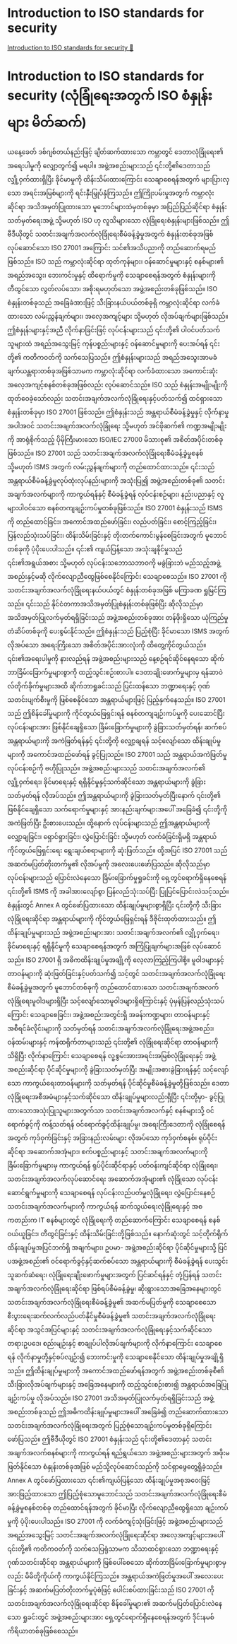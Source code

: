 # Introduction to ISO standards for security

[Introduction to ISO standards for security 🔗](https://www.coursera.org/learn/cybersecurity-management-and-compliance/lecture/H3ZKj/introduction-to-iso-standards-for-security)

# Introduction to ISO standards for security (လုံခြုံရေးအတွက် ISO စံနှုန်းများ မိတ်ဆက်)

ယနေ့ခေတ် ဒစ်ဂျစ်တယ်နည်းဖြင့် ချိတ်ဆက်ထားသော ကမ္ဘာတွင် ဒေတာလုံခြုံရေး၏ အရေးပါမှုကို လျှော့တွက်၍ မရပါ။ အဖွဲ့အစည်းများသည် ၎င်းတို့၏ဒေတာသည် လျှို့ဝှက်ထားရှိပြီး ခိုင်မာမှုကို ထိန်းသိမ်းထားကြောင်း သေချာစေရန်အတွက် များပြားလှသော အရင်းအမြစ်များကို ရင်းနှီးမြှုပ်နှံကြသည်။ ဤကြိုးပမ်းမှုအတွက် ကမ္ဘာလုံးဆိုင်ရာ အသိအမှတ်ပြုထားသော မူဘောင်များထဲမှတစ်ခုမှာ အပြည်ပြည်ဆိုင်ရာ စံနှုန်းသတ်မှတ်ရေးအဖွဲ့ သို့မဟုတ် ISO ဟု လူသိများသော လုံခြုံရေးစံနှုန်းများဖြစ်သည်။ ဤဗီဒီယိုတွင် သတင်းအချက်အလက်လုံခြုံရေးစီမံခန့်ခွဲမှုအတွက် စံနှုန်းတစ်ခုအဖြစ် လုပ်ဆောင်သော ISO 27001 အကြောင်း သင်၏အသိပညာကို တည်ဆောက်ရမည်ဖြစ်သည်။ ISO သည် ကမ္ဘာလုံးဆိုင်ရာ ထုတ်ကုန်များ၊ ဝန်ဆောင်မှုများနှင့် စနစ်များ၏ အရည်အသွေး၊ ဘေးကင်းမှုနှင့် ထိရောက်မှုကို သေချာစေရန်အတွက် စံနှုန်းများကို တီထွင်သော လွတ်လပ်သော၊ အစိုးရမဟုတ်သော အဖွဲ့အစည်းတစ်ခုဖြစ်သည်။ ISO စံနှုန်းတစ်ခုသည် အခြေခံအားဖြင့် သီးခြားနယ်ပယ်တစ်ခုရှိ ကမ္ဘာလုံးဆိုင်ရာ လက်ခံထားသော လမ်းညွှန်ချက်များ၊ အလေ့အကျင့်များ သို့မဟုတ် လိုအပ်ချက်များဖြစ်သည်။ ဤစံနှုန်းများနှင့်အညီ လိုက်နာခြင်းဖြင့် လုပ်ငန်းများသည် ၎င်းတို့၏ ပါဝင်ပတ်သက်သူများထံ အရည်အသွေးမြင့် ကုန်ပစ္စည်းများနှင့် ဝန်ဆောင်မှုများကို ပေးအပ်ရန် ၎င်းတို့၏ ကတိကဝတ်ကို သက်သေပြသည်။ ဤစံနှုန်းများသည် အရည်အသွေးအာမခံချက်ယန္တရားတစ်ခုအဖြစ်သာမက ကမ္ဘာလုံးဆိုင်ရာ လက်ခံထားသော အကောင်းဆုံးအလေ့အကျင့်စနစ်တစ်ခုအဖြစ်လည်း လုပ်ဆောင်သည်။ ISO သည် စံနှုန်းအမျိုးမျိုးကို ထုတ်ဝေခဲ့သော်လည်း သတင်းအချက်အလက်လုံခြုံရေးနှင့်ပတ်သက်၍ ထင်ရှားသောစံနှုန်းတစ်ခုမှာ ISO 27001 ဖြစ်သည်။ ဤစံနှုန်းသည် အန္တရာယ်စီမံခန့်ခွဲမှုနှင့် လိုက်နာမှုအပါအဝင် သတင်းအချက်အလက်လုံခြုံရေး သို့မဟုတ် အင်ဖိုဆက်၏ ကဏ္ဍအမျိုးမျိုးကို အာရုံစိုက်သည့် ပိုမိုကြီးမားသော ISO/IEC 27000 မိသားစု၏ အစိတ်အပိုင်းတစ်ခုဖြစ်သည်။ ISO 27001 သည် သတင်းအချက်အလက်လုံခြုံရေးစီမံခန့်ခွဲမှုစနစ် သို့မဟုတ် ISMS အတွက် လမ်းညွှန်ချက်များကို တည်ထောင်ထားသည်။ ၎င်းသည် အန္တရာယ်စီမံခန့်ခွဲမှုလုပ်ထုံးလုပ်နည်းများကို အသုံးပြု၍ အဖွဲ့အစည်းတစ်ခု၏ သတင်းအချက်အလက်များကို ကာကွယ်ရန်နှင့် စီမံခန့်ခွဲရန် လုပ်ငန်းစဉ်များ၊ နည်းပညာနှင့် လူများပါဝင်သော စနစ်တကျချဉ်းကပ်မှုတစ်ခုဖြစ်သည်။ ISO 27001 စံနှုန်းသည် ISMS ကို တည်ထောင်ခြင်း၊ အကောင်အထည်ဖော်ခြင်း၊ လည်ပတ်ခြင်း၊ စောင့်ကြည့်ခြင်း၊ ပြန်လည်သုံးသပ်ခြင်း၊ ထိန်းသိမ်းခြင်းနှင့် တိုးတက်ကောင်းမွန်စေခြင်းအတွက် မူဘောင်တစ်ခုကို ပံ့ပိုးပေးပါသည်။ ၎င်း၏ ကျယ်ပြန့်သော အသုံးချနိုင်မှုသည် ၎င်း၏အရွယ်အစား သို့မဟုတ် လုပ်ငန်းသဘောသဘာဝကို မခွဲခြားဘဲ မည်သည့်အဖွဲ့အစည်းနှင့်မဆို လိုက်လျောညီထွေဖြစ်စေနိုင်ကြောင်း သေချာစေသည်။ ISO 27001 ကို သတင်းအချက်အလက်လုံခြုံရေးနယ်ပယ်တွင် စံနှုန်းတစ်ခုအဖြစ် မကြာခဏ ရှုမြင်ကြသည်။ ၎င်းသည် နိုင်ငံတကာအသိအမှတ်ပြုစံနှုန်းတစ်ခုဖြစ်ပြီး ဆိုလိုသည်မှာ အသိအမှတ်ပြုလက်မှတ်ရရှိခြင်းသည် အဖွဲ့အစည်းတစ်ခုအား တန်ဖိုးရှိသော ယုံကြည်မှုတံဆိပ်တစ်ခုကို ပေးစွမ်းနိုင်သည်။ ဤစံနှုန်းသည် ပြည့်စုံပြီး ခိုင်မာသော ISMS အတွက် လိုအပ်သော အရေးကြီးသော အစိတ်အပိုင်းအားလုံးကို ထိတွေ့ကိုင်တွယ်သည်။ ၎င်း၏အရေးပါမှုကို နားလည်ရန် အဖွဲ့အစည်းများသည် နေ့စဉ်ရင်ဆိုင်နေရသော ဆိုက်ဘာခြိမ်းခြောက်မှုများစွာကို ထည့်သွင်းစဉ်းစားပါ။ ဒေတာချိုးဖောက်မှုများမှ ရန်ဆာဝဲလ်တိုက်ခိုက်မှုများအထိ ဆိုက်ဘာရှုခင်းသည် ပြင်းထန်သော ဘဏ္ဍာရေးနှင့် ဂုဏ်သတင်းပျက်စီးမှုကို ဖြစ်စေနိုင်သော အန္တရာယ်များဖြင့် ပြည့်နှက်နေသည်။ ISO 27001 သည် ဤစိန်ခေါ်မှုများကို ကိုင်တွယ်ဖြေရှင်းရန် စနစ်တကျချဉ်းကပ်မှုကို ပေးဆောင်ပြီး လုပ်ငန်းများအား ဖြစ်နိုင်ချေရှိသော ခြိမ်းခြောက်မှုများကို ခွဲခြားသတ်မှတ်ရန်၊ ဆက်စပ်အန္တရာယ်များကို အကဲဖြတ်ရန်နှင့် ၎င်းတို့ကို လျှော့ချရန် သင့်လျော်သော ထိန်းချုပ်မှုများကို အကောင်အထည်ဖော်ရန် ခွင့်ပြုသည်။ ISO 27001 သည် အန္တရာယ်အကဲဖြတ်မှုလုပ်ငန်းစဉ်ကို ဗဟိုပြုသည်။ အဖွဲ့အစည်းများသည် သတင်းအချက်အလက်၏ လျှို့ဝှက်ရေး၊ ခိုင်မာရေးနှင့် ရရှိနိုင်မှုနှင့်သက်ဆိုင်သော အန္တရာယ်များကို ခွဲခြားသတ်မှတ်ရန် လိုအပ်သည်။ ဤအန္တရာယ်များကို ခွဲခြားသတ်မှတ်ပြီးနောက် ၎င်းတို့၏ ဖြစ်နိုင်ချေရှိသော သက်ရောက်မှုများနှင့် အားနည်းချက်များအပေါ် အခြေခံ၍ ၎င်းတို့ကို အကဲဖြတ်ပြီး ဦးစားပေးသည်။ ထို့နောက် လုပ်ငန်းများသည် ဤအန္တရာယ်များကို လျှော့ချခြင်း၊ ရှောင်ရှားခြင်း၊ လွှဲပြောင်းခြင်း သို့မဟုတ် လက်ခံခြင်းရှိမရှိ အန္တရာယ်ကိုင်တွယ်ဖြေရှင်းရေး ရွေးချယ်စရာများကို ဆုံးဖြတ်သည်။ ထို့အပြင် ISO 27001 သည် အဆက်မပြတ်တိုးတက်မှု၏ လိုအပ်မှုကို အလေးပေးဖော်ပြသည်။ ဆိုလိုသည်မှာ လုပ်ငန်းများသည် ပြောင်းလဲနေသော ခြိမ်းခြောက်မှုရှုခင်းကို ရှေ့တွင်ရောက်ရှိနေစေရန် ၎င်းတို့၏ ISMS ကို အခါအားလျော်စွာ ပြန်လည်သုံးသပ်ပြီး ပြုပြင်ပြောင်းလဲသင့်သည်။ စံနှုန်းတွင် Annex A တွင်ဖော်ပြထားသော ထိန်းချုပ်မှုများစွာရှိပြီး ၎င်းတို့ကို သီးခြားလုံခြုံရေးဆိုင်ရာ အန္တရာယ်များကို ကိုင်တွယ်ဖြေရှင်းရန် ဒီဇိုင်းထုတ်ထားသည်။ ဤထိန်းချုပ်မှုများသည် အဖွဲ့အစည်းများအား သတင်းအချက်အလက်၏ လျှို့ဝှက်ရေး၊ ခိုင်မာရေးနှင့် ရရှိနိုင်မှုကို သေချာစေရန်အတွက် အကြံပြုချက်များအဖြစ် လုပ်ဆောင်သည်။ ISO 27001 ရှိ အဓိကထိန်းချုပ်မှုအချို့ကို လေ့လာကြည့်ကြပါစို့။ မူဝါဒများနှင့် တာဝန်များကို ဆုံးဖြတ်ခြင်းနှင့်ပတ်သက်၍ သင့်တွင် သတင်းအချက်အလက်လုံခြုံရေးစီမံခန့်ခွဲမှုအတွက် မူဘောင်တစ်ခုကို တည်ထောင်ထားသော သတင်းအချက်အလက်လုံခြုံရေးမူဝါဒများရှိပြီး သင့်လျော်သောမူဝါဒများရှိကြောင်းနှင့် ပုံမှန်ပြန်လည်သုံးသပ်ကြောင်း သေချာစေခြင်း၊ အဖွဲ့အစည်းအတွင်းရှိ အခန်းကဏ္ဍများ၊ တာဝန်များနှင့် အစီရင်ခံလိုင်းများကို သတ်မှတ်ရန် သတင်းအချက်အလက်လုံခြုံရေးအဖွဲ့အစည်း၊ ဝန်ထမ်းများနှင့် ကန်ထရိုက်တာများသည် ၎င်းတို့၏ လုံခြုံရေးဆိုင်ရာ တာဝန်များကို သိရှိပြီး လိုက်နာကြောင်း သေချာစေရန် လူ့စွမ်းအားအရင်းအမြစ်လုံခြုံရေးနှင့် အဖွဲ့အစည်းဆိုင်ရာ ပိုင်ဆိုင်မှုများကို ခွဲခြားသတ်မှတ်ပြီး အမျိုးအစားခွဲခြားရန်နှင့် သင့်လျော်သော ကာကွယ်ရေးတာဝန်များကို သတ်မှတ်ရန် ပိုင်ဆိုင်မှုစီမံခန့်ခွဲမှုတို့ဖြစ်သည်။ ဒေတာလုံခြုံရေးအစီအမံများနှင့်သက်ဆိုင်သော ထိန်းချုပ်မှုများလည်းရှိပြီး ၎င်းတို့မှာ- ခွင့်ပြုထားသောအသုံးပြုသူများအတွက်သာ သတင်းအချက်အလက်နှင့် စနစ်များသို့ ဝင်ရောက်ခွင့်ကို ကန့်သတ်ရန် ဝင်ရောက်ခွင့်ထိန်းချုပ်မှု၊ အရေးကြီးဒေတာကို လုံခြုံစေရန်အတွက် ကုဒ်ဝှက်ခြင်းနှင့် အခြားနည်းလမ်းများ လိုအပ်သော ကုဒ်ဝှက်စနစ်၊ ရုပ်ပိုင်းဆိုင်ရာ အဆောက်အအုံများ၊ စက်ပစ္စည်းများနှင့် သတင်းအချက်အလက်များကို ခြိမ်းခြောက်မှုများမှ ကာကွယ်ရန် ရုပ်ပိုင်းဆိုင်ရာနှင့် ပတ်ဝန်းကျင်ဆိုင်ရာ လုံခြုံရေး၊ သတင်းအချက်အလက်လုပ်ဆောင်ရေး အဆောက်အအုံများ၏ လုံခြုံသော လုပ်ငန်းဆောင်ရွက်မှုများကို သေချာစေရန် လုပ်ငန်းလည်ပတ်မှုလုံခြုံရေး၊ လွှဲပြောင်းနေစဉ် သတင်းအချက်အလက်များကို ကာကွယ်ရန် ဆက်သွယ်ရေးလုံခြုံရေးနှင့် အစကတည်းက IT စနစ်များတွင် လုံခြုံရေးကို တည်ဆောက်ကြောင်း သေချာစေရန် စနစ်ဝယ်ယူခြင်း၊ တီထွင်ခြင်းနှင့် ထိန်းသိမ်းခြင်းတို့ဖြစ်သည်။ နောက်ဆုံးတွင် သင့်တိုက်ရိုက်ထိန်းချုပ်မှုအပြင်ဘက်ရှိ အချက်များ၊ ဥပမာ- အဖွဲ့အစည်းဆိုင်ရာ ပိုင်ဆိုင်မှုများသို့ ပြင်ပအဖွဲ့အစည်း၏ ဝင်ရောက်ခွင့်နှင့်ဆက်စပ်သော အန္တရာယ်များကို စီမံခန့်ခွဲရန် ပေးသွင်းသူဆက်ဆံရေး၊ လုံခြုံရေးချိုးဖောက်မှုများအတွက် ပြင်ဆင်ရန်နှင့် တုံ့ပြန်ရန် သတင်းအချက်အလက်လုံခြုံရေးဆိုင်ရာ ဖြစ်ရပ်စီမံခန့်ခွဲမှု၊ ဆိုးရွားသောအခြေအနေများတွင် သတင်းအချက်အလက်လုံခြုံရေးစီမံခန့်ခွဲမှု၏ အဆက်မပြတ်မှုကို သေချာစေသော စီးပွားရေးဆက်လက်လည်ပတ်နိုင်မှုစီမံခန့်ခွဲမှု၏ သတင်းအချက်အလက်လုံခြုံရေးဆိုင်ရာ အသွင်အပြင်များနှင့် သတင်းအချက်အလက်လုံခြုံရေးနှင့်သက်ဆိုင်သော တရားဥပဒေ၊ စည်းမျဉ်းနှင့် စာချုပ်ပါလိုအပ်ချက်များကို လိုက်နာကြောင်း သေချာစေရန် လိုက်နာမှုတို့နှင့်စပ်လျဉ်း၍ ဘေးကင်းမှုကို သေချာစေနိုင်သော ထိန်းချုပ်မှုအချို့ရှိသည်။ ဤထိန်းချုပ်မှုများကို အကောင်အထည်ဖော်ရန်အတွက် အဖွဲ့အစည်းတစ်ခုစီ၏ သီးခြားလိုအပ်ချက်များနှင့် အခြေအနေများကို ထည့်သွင်းစဉ်းစား၍ အန္တရာယ်အခြေပြုချဉ်းကပ်မှု လိုအပ်သည်။ ISO 27001 အသိအမှတ်ပြုလက်မှတ်ရရှိခြင်းသည် အဖွဲ့အစည်းတစ်ခုသည် ဤအဓိကထိန်းချုပ်မှုများအပေါ် အခြေခံ၍ တည်ဆောက်ထားသော သတင်းအချက်အလက်လုံခြုံရေးအတွက် ပြည့်စုံသောချဉ်းကပ်မှုတစ်ခုရှိကြောင်း ဖော်ပြသည်။ ဤဗီဒီယိုတွင် ISO 27001 စံနှုန်းသည် ၎င်းတို့၏ဒေတာနှင့် သတင်းအချက်အလက်စနစ်များကို ကာကွယ်ရန် ရည်ရွယ်သော အဖွဲ့အစည်းများအတွက် အဖိုးမဖြတ်နိုင်သော စံနှုန်းတစ်ခုအဖြစ် မည်သို့လုပ်ဆောင်သည်ကို သင်ရှာဖွေတွေ့ရှိခဲ့သည်။ Annex A တွင်ဖော်ပြထားသော ၎င်း၏ကျယ်ပြန့်သော ထိန်းချုပ်မှုအစုအဝေးဖြင့် အားဖြည့်ထားသော ဤပြည့်စုံသောမူဘောင်သည် သတင်းအချက်အလက်လုံခြုံရေးစီမံခန့်ခွဲမှုစနစ်တစ်ခု တည်ထောင်ရန်အတွက် ခိုင်မာပြီး လိုက်လျောညီထွေရှိသော ချဉ်းကပ်မှုကို ပံ့ပိုးပေးပါသည်။ ISO 27001 ကို လက်ခံကျင့်သုံးခြင်းဖြင့် အဖွဲ့အစည်းများသည် အရည်အသွေးမြင့် သတင်းအချက်အလက်လုံခြုံရေးဆိုင်ရာ အလေ့အကျင့်များအပေါ် ၎င်းတို့၏ ကတိကဝတ်ကို သက်သေပြရုံသာမက သိသာထင်ရှားသော ဘဏ္ဍာရေးနှင့် ဂုဏ်သတင်းဆိုင်ရာ အန္တရာယ်များကို ဖြစ်ပေါ်စေသော ဆိုက်ဘာခြိမ်းခြောက်မှုများစွာမှလည်း မိမိတို့ကိုယ်ကို ကာကွယ်နိုင်ကြသည်။ အန္တရာယ်အကဲဖြတ်မှုအပေါ် အလေးပေးခြင်းနှင့် အဆက်မပြတ်တိုးတက်မှုပုံစံဖြင့် ပေါင်းစပ်ထားခြင်းသည် ISO 27001 ကို သတင်းအချက်အလက်လုံခြုံရေးဆိုင်ရာ စိန်ခေါ်မှုများ၏ အဆက်မပြတ်ပြောင်းလဲနေသော ရှုခင်းတွင် အဖွဲ့အစည်းများအား ရှေ့တွင်ရောက်ရှိနေစေရန်အတွက် ဒိုင်းနမစ်ကိရိယာတစ်ခုဖြစ်စေသည်။
